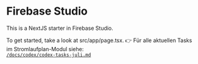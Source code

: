 # Firebase Studio

This is a NextJS starter in Firebase Studio.

To get started, take a look at src/app/page.tsx.
👉 Für alle aktuellen Tasks im Stromlaufplan-Modul siehe:  
[`/docs/codex/codex-tasks-juli.md`](docs/codex/codex-tasks-juli.md)
